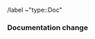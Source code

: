 <!-- 
Please select the correct template above and fill it out below. 
These HTML comments will not be rendered so there's no need to delete them. 
Do *not* close the issue yourself, we will close things once done/handled accordingly.
For checklists put an x inside the [ ] like this: [x] to mark the checkbox.
-->

<!-- Automatic actions, do not delete -->
/label ~"type::Doc"

### Documentation change
<!-- 
Use this for anything documentation related, from issues with the readme to a wiki addition.
Please reference the existing documentation if proposing a change 
-->

